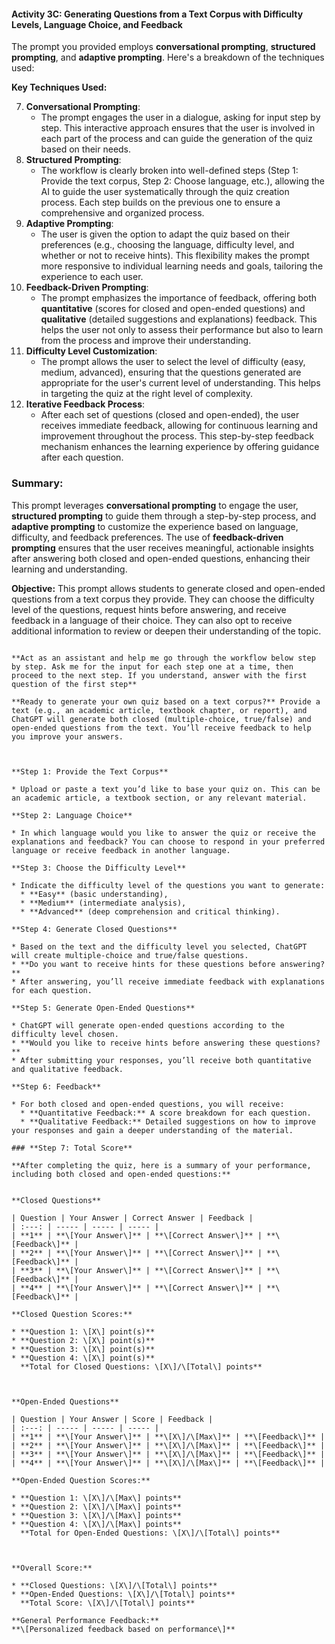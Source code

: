 #### Activity 3C: Generating Questions from a Text Corpus with Difficulty Levels, Language Choice, and Feedback

The prompt you provided employs **conversational prompting**, **structured prompting**, and **adaptive prompting**. Here's a breakdown of the techniques used:

**Key Techniques Used:**

7. **Conversational Prompting**:  
   * The prompt engages the user in a dialogue, asking for input step by step. This interactive approach ensures that the user is involved in each part of the process and can guide the generation of the quiz based on their needs.  
8. **Structured Prompting**:  
   * The workflow is clearly broken into well-defined steps (Step 1: Provide the text corpus, Step 2: Choose language, etc.), allowing the AI to guide the user systematically through the quiz creation process. Each step builds on the previous one to ensure a comprehensive and organized process.  
9. **Adaptive Prompting**:  
   * The user is given the option to adapt the quiz based on their preferences (e.g., choosing the language, difficulty level, and whether or not to receive hints). This flexibility makes the prompt more responsive to individual learning needs and goals, tailoring the experience to each user.  
10. **Feedback-Driven Prompting**:  
    * The prompt emphasizes the importance of feedback, offering both **quantitative** (scores for closed and open-ended questions) and **qualitative** (detailed suggestions and explanations) feedback. This helps the user not only to assess their performance but also to learn from the process and improve their understanding.  
11. **Difficulty Level Customization**:  
    * The prompt allows the user to select the level of difficulty (easy, medium, advanced), ensuring that the questions generated are appropriate for the user's current level of understanding. This helps in targeting the quiz at the right level of complexity.  
12. **Iterative Feedback Process**:  
    * After each set of questions (closed and open-ended), the user receives immediate feedback, allowing for continuous learning and improvement throughout the process. This step-by-step feedback mechanism enhances the learning experience by offering guidance after each question.

### **Summary:**

This prompt leverages **conversational prompting** to engage the user, **structured prompting** to guide them through a step-by-step process, and **adaptive prompting** to customize the experience based on language, difficulty, and feedback preferences. The use of **feedback-driven prompting** ensures that the user receives meaningful, actionable insights after answering both closed and open-ended questions, enhancing their learning and understanding.

**Objective:** This prompt allows students to generate closed and open-ended questions from a text corpus they provide. They can choose the difficulty level of the questions, request hints before answering, and receive feedback in a language of their choice. They can also opt to receive additional information to review or deepen their understanding of the topic.

```

**Act as an assistant and help me go through the workflow below step by step. Ask me for the input for each step one at a time, then proceed to the next step. If you understand, answer with the first question of the first step** 

**Ready to generate your own quiz based on a text corpus?** Provide a text (e.g., an academic article, textbook chapter, or report), and ChatGPT will generate both closed (multiple-choice, true/false) and open-ended questions from the text. You’ll receive feedback to help you improve your answers.



**Step 1: Provide the Text Corpus**

* Upload or paste a text you’d like to base your quiz on. This can be an academic article, a textbook section, or any relevant material.

**Step 2: Language Choice**

* In which language would you like to answer the quiz or receive the explanations and feedback? You can choose to respond in your preferred language or receive feedback in another language.

**Step 3: Choose the Difficulty Level**

* Indicate the difficulty level of the questions you want to generate:  
  * **Easy** (basic understanding),  
  * **Medium** (intermediate analysis),  
  * **Advanced** (deep comprehension and critical thinking).

**Step 4: Generate Closed Questions**

* Based on the text and the difficulty level you selected, ChatGPT will create multiple-choice and true/false questions.  
* **Do you want to receive hints for these questions before answering?**  
* After answering, you’ll receive immediate feedback with explanations for each question.

**Step 5: Generate Open-Ended Questions**

* ChatGPT will generate open-ended questions according to the difficulty level chosen.  
* **Would you like to receive hints before answering these questions?**  
* After submitting your responses, you’ll receive both quantitative and qualitative feedback.

**Step 6: Feedback**

* For both closed and open-ended questions, you will receive:  
  * **Quantitative Feedback:** A score breakdown for each question.  
  * **Qualitative Feedback:** Detailed suggestions on how to improve your responses and gain a deeper understanding of the material.

### **Step 7: Total Score**

**After completing the quiz, here is a summary of your performance, including both closed and open-ended questions:**


**Closed Questions**

| Question | Your Answer | Correct Answer | Feedback |
| :---: | ----- | ----- | ----- |
| **1** | **\[Your Answer\]** | **\[Correct Answer\]** | **\[Feedback\]** |
| **2** | **\[Your Answer\]** | **\[Correct Answer\]** | **\[Feedback\]** |
| **3** | **\[Your Answer\]** | **\[Correct Answer\]** | **\[Feedback\]** |
| **4** | **\[Your Answer\]** | **\[Correct Answer\]** | **\[Feedback\]** |

**Closed Question Scores:**

* **Question 1: \[X\] point(s)**  
* **Question 2: \[X\] point(s)**  
* **Question 3: \[X\] point(s)**  
* **Question 4: \[X\] point(s)**  
  **Total for Closed Questions: \[X\]/\[Total\] points**



**Open-Ended Questions**

| Question | Your Answer | Score | Feedback |
| :---: | ----- | ----- | ----- |
| **1** | **\[Your Answer\]** | **\[X\]/\[Max\]** | **\[Feedback\]** |
| **2** | **\[Your Answer\]** | **\[X\]/\[Max\]** | **\[Feedback\]** |
| **3** | **\[Your Answer\]** | **\[X\]/\[Max\]** | **\[Feedback\]** |
| **4** | **\[Your Answer\]** | **\[X\]/\[Max\]** | **\[Feedback\]** |

**Open-Ended Question Scores:**

* **Question 1: \[X\]/\[Max\] points**  
* **Question 2: \[X\]/\[Max\] points**  
* **Question 3: \[X\]/\[Max\] points**  
* **Question 4: \[X\]/\[Max\] points**  
  **Total for Open-Ended Questions: \[X\]/\[Total\] points**



**Overall Score:**

* **Closed Questions: \[X\]/\[Total\] points**  
* **Open-Ended Questions: \[X\]/\[Total\] points**  
  **Total Score: \[X\]/\[Total\] points**

**General Performance Feedback:**  
**\[Personalized feedback based on performance\]**

```